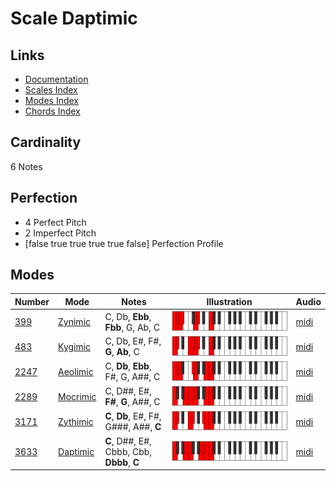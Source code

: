 # Scale Daptimic

## Links

- [Documentation](README.md)
- [Scales Index](Scales.md)
- [Modes Index](Modes.md)
- [Chords Index](Chords.md)

## Cardinality

6 Notes

## Perfection

- 4 Perfect Pitch
- 2 Imperfect Pitch
- [false true true true true false] Perfection Profile

## Modes

| Number | Mode | Notes | Illustration | Audio |
|--------|------|-------|--------------|-------|
| [399](https://ianring.com/musictheory/scales/399) | [Zynimic](ModeZynimic.md) | C, Db, **Ebb**, **Fbb**, G, Ab, C | ![CNaturalZynimic](ModeCNaturalZynimic.png) | [midi](https://github.com/edipermadi/music/blob/main/docs/ModeCNaturalZynimic.mid?raw=true) | 
| [483](https://ianring.com/musictheory/scales/483) | [Kygimic](ModeKygimic.md) | C, Db, E#, F#, **G**, **Ab**, C | ![CNaturalKygimic](ModeCNaturalKygimic.png) | [midi](https://github.com/edipermadi/music/blob/main/docs/ModeCNaturalKygimic.mid?raw=true) | 
| [2247](https://ianring.com/musictheory/scales/2247) | [Aeolimic](ModeAeolimic.md) | C, **Db**, **Ebb**, F#, G, A##, C | ![CNaturalAeolimic](ModeCNaturalAeolimic.png) | [midi](https://github.com/edipermadi/music/blob/main/docs/ModeCNaturalAeolimic.mid?raw=true) | 
| [2289](https://ianring.com/musictheory/scales/2289) | [Mocrimic](ModeMocrimic.md) | C, D##, E#, **F#**, **G**, A##, C | ![CNaturalMocrimic](ModeCNaturalMocrimic.png) | [midi](https://github.com/edipermadi/music/blob/main/docs/ModeCNaturalMocrimic.mid?raw=true) | 
| [3171](https://ianring.com/musictheory/scales/3171) | [Zythimic](ModeZythimic.md) | **C**, **Db**, E#, F#, G###, A##, **C** | ![CNaturalZythimic](ModeCNaturalZythimic.png) | [midi](https://github.com/edipermadi/music/blob/main/docs/ModeCNaturalZythimic.mid?raw=true) | 
| [3633](https://ianring.com/musictheory/scales/3633) | [Daptimic](ModeDaptimic.md) | **C**, D##, E#, Cbbb, Cbb, **Dbbb**, **C** | ![CNaturalDaptimic](ModeCNaturalDaptimic.png) | [midi](https://github.com/edipermadi/music/blob/main/docs/ModeCNaturalDaptimic.mid?raw=true) | 
